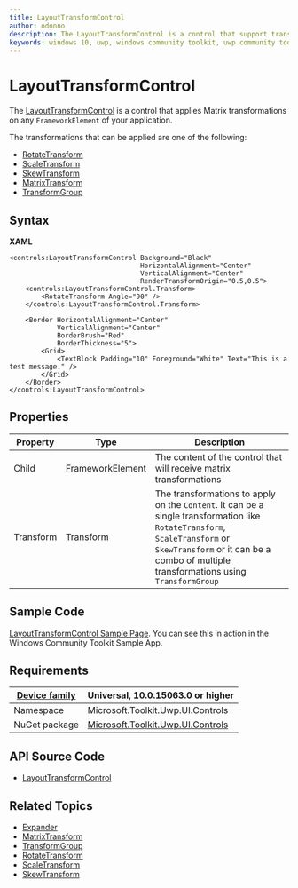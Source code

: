 ```yaml
---
title: LayoutTransformControl
author: odonno
description: The LayoutTransformControl is a control that support transformations on FrameworkElement as if applied by LayoutTransform.
keywords: windows 10, uwp, windows community toolkit, uwp community toolkit, uwp toolkit, LayoutTransformControl, RenderTransform, RotateTransform, ScaleTransform, SkewTransform 
---
```


# LayoutTransformControl

The [LayoutTransformControl](https://docs.microsoft.com/en-us/dotnet/api/microsoft.toolkit.uwp.ui.controls.layouttransformcontrol) is a control that applies Matrix transformations on any `FrameworkElement` of your application.

The transformations that can be applied are one of the following:

* [RotateTransform](https://docs.microsoft.com/uwp/api/windows.ui.xaml.media.rotatetransform)
* [ScaleTransform](https://docs.microsoft.com/uwp/api/windows.ui.xaml.media.scaletransform)
* [SkewTransform](https://docs.microsoft.com/uwp/api/windows.ui.xaml.media.skewtransform)
* [MatrixTransform](https://docs.microsoft.com/uwp/api/windows.ui.xaml.media.matrixtransform)
* [TransformGroup](https://docs.microsoft.com/uwp/api/windows.ui.xaml.media.transformgroup)

## Syntax

**XAML**

```xaml
<controls:LayoutTransformControl Background="Black" 
                                 HorizontalAlignment="Center" 
                                 VerticalAlignment="Center"
                                 RenderTransformOrigin="0.5,0.5">
    <controls:LayoutTransformControl.Transform>
        <RotateTransform Angle="90" />
    </controls:LayoutTransformControl.Transform>

    <Border HorizontalAlignment="Center" 
            VerticalAlignment="Center"
            BorderBrush="Red"
            BorderThickness="5">
        <Grid>
            <TextBlock Padding="10" Foreground="White" Text="This is a test message." />
        </Grid>
    </Border>
</controls:LayoutTransformControl>
```

## Properties

| Property | Type | Description |
| -- | -- | -- |
| Child | FrameworkElement | The content of the control that will receive matrix transformations |
| Transform | Transform | The transformations to apply on the `Content`. It can be a single transformation like `RotateTransform`, `ScaleTransform` or `SkewTransform` or it can be a combo of multiple transformations using `TransformGroup` |

## Sample Code

[LayoutTransformControl Sample Page](https://github.com/Microsoft/WindowsCommunityToolkit//tree/master/Microsoft.Toolkit.Uwp.SampleApp/SamplePages/LayoutTransformControl). You can see this in action in the Windows Community Toolkit Sample App.

## Requirements

| [Device family](http://go.microsoft.com/fwlink/p/?LinkID=526370#device-families) | Universal, 10.0.15063.0 or higher   |
| -- | -- |
| Namespace | Microsoft.Toolkit.Uwp.UI.Controls |
| NuGet package | [Microsoft.Toolkit.Uwp.UI.Controls](https://www.nuget.org/packages/Microsoft.Toolkit.Uwp.UI.Controls/) |

## API Source Code

- [LayoutTransformControl](https://github.com/Microsoft/WindowsCommunityToolkit//tree/master/Microsoft.Toolkit.Uwp.UI.Controls/LayoutTransformControl)

## Related Topics

- [Expander](Expander.md)
- [MatrixTransform](https://docs.microsoft.com/uwp/api/windows.ui.xaml.media.matrixtransform)
- [TransformGroup](https://docs.microsoft.com/uwp/api/windows.ui.xaml.media.transformgroup)
- [RotateTransform](https://docs.microsoft.com/uwp/api/windows.ui.xaml.media.rotatetransform)
- [ScaleTransform](https://docs.microsoft.com/uwp/api/windows.ui.xaml.media.scaletransform)
- [SkewTransform](https://docs.microsoft.com/uwp/api/windows.ui.xaml.media.skewtransform)